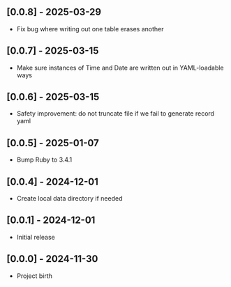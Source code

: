## [0.0.8] - 2025-03-29

- Fix bug where writing out one table erases another

## [0.0.7] - 2025-03-15

- Make sure instances of Time and Date are written out in YAML-loadable ways

## [0.0.6] - 2025-03-15

- Safety improvement: do not truncate file if we fail to generate record yaml

## [0.0.5] - 2025-01-07

- Bump Ruby to 3.4.1

## [0.0.4] - 2024-12-01

- Create local data directory if needed

## [0.0.1] - 2024-12-01

- Initial release

## [0.0.0] - 2024-11-30

- Project birth
